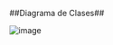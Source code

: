 ##Diagrama de Clases##

![image](https://github.com/user-attachments/assets/46689483-528e-4acf-a55d-b2a14e1db07d)
